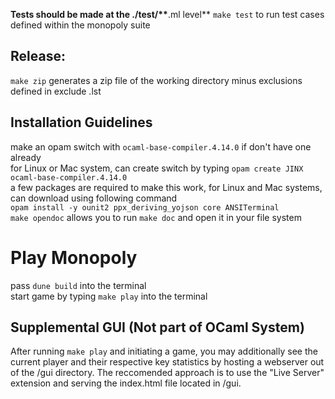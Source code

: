 **Tests should be made at the ./test/\*\***.ml level\*\*
`make test` to run test cases defined within the monopoly suite

## Release:

`make zip` generates a zip file of the working directory minus exclusions defined in exclude .lst

## Installation Guidelines

make an opam switch with `ocaml-base-compiler.4.14.0` if don't have one already <br>
for Linux or Mac system, can create switch by typing `opam create JINX ocaml-base-compiler.4.14.0` <br>
a few packages are required to make this work, for Linux and Mac systems, can download using following command <br>
`opam install -y ounit2 ppx_deriving_yojson core ANSITerminal` <br>
`make opendoc` allows you to run `make doc` and open it in your file system

# Play Monopoly

pass `dune build` into the terminal <br>
start game by typing `make play` into the terminal

## Supplemental GUI (Not part of OCaml System)

After running `make play` and initiating a game, you may additionally see the current player and their respective key statistics by hosting a webserver out of the /gui directory. The reccomended approach is to use the "Live Server" extension and serving the index.html file located in /gui.
